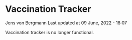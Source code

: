 Vaccination Tracker
================
Jens von Bergmann
Last updated at 09 June, 2022 - 18:07

Vaccination tracker is no longer functional.
